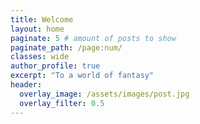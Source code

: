 ```yaml
---
title: Welcome
layout: home
paginate: 5 # amount of posts to show
paginate_path: /page:num/
classes: wide
author_profile: true
excerpt: "To a world of fantasy"
header:
  overlay_image: /assets/images/post.jpg
  overlay_filter: 0.5
---
```

